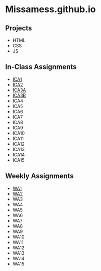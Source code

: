# Missamess.github.io
## Projects
- HTML
- CSS
- JS
## In-Class Assignments
- [ICA1](https://missamess.github.io/wa/wa1.html)
- [ICA2](https://missamess.github.io/wa/wa2.html)
- [ICA3A](/ica/ICA3A.HTML)
- [ICA3B](/ica/ica3-part2/index.html)
- ICA4
- ICA5
- ICA6
- ICA7
- ICA8
- ICA9
- ICA10
- ICA11
- ICA12
- ICA13
- ICA14
- ICA15
## Weekly Assignments
- [WA1](/wa/wa1.html)
- [WA2](/wa/wa2.html)
- WA3
- WA4
- WA5
- WA6
- WA7
- WA8
- WA9
- WA10
- WA11
- WA12
- WA13
- WA14
- WA15
